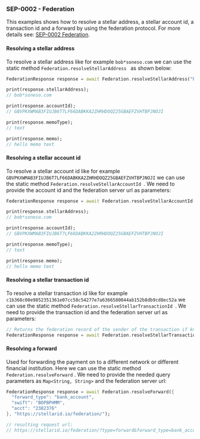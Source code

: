 
### SEP-0002 - Federation

This examples shows how to resolve a stellar address, a stellar account id, a transaction id and a forward by using the federation protocol. For more details see: [SEP-0002 Federation](https://github.com/stellar/stellar-protocol/blob/master/ecosystem/sep-0002.md).

#### Resolving a stellar address

To resolve a stellar address like for example ```bob*soneso.com``` we can use the static method  ```Federation.resolveStellarAddress ```  as shown below:

```dart
FederationResponse response = await Federation.resolveStellarAddress("bob*soneso.com");

print(response.stellarAddress);
// bob*soneso.com

print(response.accountId);
// GBVPKXWMAB3FIUJB6T7LF66DABKKA2ZHRHDOQZ25GBAEFZVHTBPJNOJI

print(response.memoType);
// text

print(response.memo);
// hello memo text
```

#### Resolving a stellar account id

To resolve a stellar account id like for example ```GBVPKXWMAB3FIUJB6T7LF66DABKKA2ZHRHDOQZ25GBAEFZVHTBPJNOJI``` we can use the static method  ```Federation.resolveStellarAccountId ```. We need to provide the account id and the federation server url as parameters:

```dart
FederationResponse response = await Federation.resolveStellarAccountId("GBVPKXWMAB3FIUJB6T7LF66DABKKA2ZHRHDOQZ25GBAEFZVHTBPJNOJI", "https://stellarid.io/federation/");

print(response.stellarAddress);
// bob*soneso.com

print(response.accountId);
// GBVPKXWMAB3FIUJB6T7LF66DABKKA2ZHRHDOQZ25GBAEFZVHTBPJNOJI

print(response.memoType);
// text

print(response.memo);
// hello memo text
```

#### Resolving a stellar transaction id

To resolve a stellar transaction id like for example ```c1b368c00e9852351361e07cc58c54277e7a6366580044ab152b8db9cd8ec52a``` we can use the static method  ```Federation.resolveStellarTransactionId ```.  We need to provide the transaction id and the federation server url as parameters:

```dart
// Returns the federation record of the sender of the transaction if known by the server
FederationResponse response = await Federation.resolveStellarTransactionId("c1b368c00e9852351361e07cc58c54277e7a6366580044ab152b8db9cd8ec52a", "https://stellarid.io/federation/");
```

#### Resolving a forward 

Used for forwarding the payment on to a different network or different financial institution. Here we can use the static method  ```Federation.resolveForward``` . We need to provide the needed query parameters as ```Map<String, String>``` and the federation server url:

```dart
FederationResponse response = await Federation.resolveForward({
  "forward_type": "bank_account",
  "swift": "BOPBPHMM",
  "acct": "2382376"
}, "https://stellarid.io/federation/");

// resulting request url: 
// https://stellarid.io/federation/?type=forward&forward_type=bank_account&swift=BOPBPHMM&acct=2382376
```
